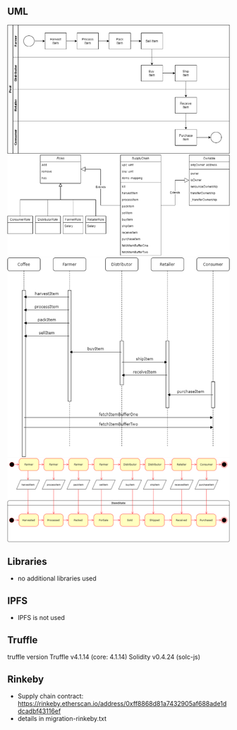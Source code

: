 ## UML ##

![Activity diagram](/activity.drawio.png)
![Class diagram](/class.drawio.png)
![Sequence diagram](/sequence.png)
![State diagram](/state.drawio.png)

## Libraries ##

- no additional libraries used

## IPFS ##

- IPFS is not used

## Truffle ##

truffle version
Truffle v4.1.14 (core: 4.1.14)
Solidity v0.4.24 (solc-js)

## Rinkeby ##

- Supply chain contract: https://rinkeby.etherscan.io/address/0xff8868d81a7432905af688ade1ddcadbf43116ef
- details in migration-rinkeby.txt
